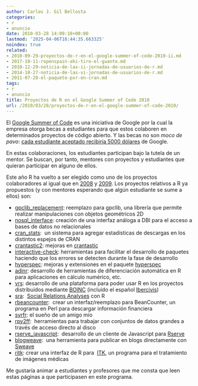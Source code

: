 ```yaml
---
author: Carlos J. Gil Bellosta
categories:
- r
- anuncio
date: 2010-03-28 14:09:18+00:00
lastmod: '2025-04-06T18:44:35.663325'
noindex: true
related:
- 2010-09-29-proyectos-de-r-en-el-google-summer-of-code-2010-ii.md
- 2017-10-11-ropenspain-ahi-tiro-el-guante.md
- 2010-12-29-noticia-de-las-ii-jornadas-de-usuarios-de-r.md
- 2014-10-27-noticia-de-las-vi-jornadas-de-usuarios-de-r.md
- 2011-07-28-el-paquete-pxr-en-cran.md
tags:
- r
- anuncio
title: Proyectos de R en el Google Summer of Code 2010
url: /2010/03/28/proyectos-de-r-en-el-google-summer-of-code-2010/
---
```


El [Google Summer of Code](http://code.google.com/soc/) es una iniciativa de Google por la cual la empresa otorga becas a estudiantes para que estos colaboren en determinados proyectos de código abierto. Y las becas no son _moco de pavo_: [cada estudiante aceptado recibiría 5000 dólares](http://socghop.appspot.com/document/show/gsoc_program/google/gsoc2010/faqs#administrivia) de Google.

En estas colaboraciones, los estudiantes participan bajo la tutela de un mentor. Se buscan, por tanto, mentores con proyectos y estudiantes que quieran participar en alguno de ellos.

Este año R ha vuelto a ser elegido como uno de los proyectos colaboradores al igual que en [2008](http://www.r-project.org/soc08/) y [2009](http://www.r-project.org/soc09/). Los proyectos relativos a R ya propuestos (y con mentores esperando que algún estudiante se sume a ellos) son:

* [gpclib_replacement](http://rwiki.sciviews.org/doku.php?id=developers:projects:gsoc2010:gpclib_replacement): reemplazo para gpclib, una librería que permite realizar manipulaciones con objetos geométricos 2D
* [nosql_interface](http://rwiki.sciviews.org/doku.php?id=developers:projects:gsoc2010:nosql_interface): creación de una interfaz análoga a DBI para el acceso a bases de datos no relacionales
* [cran_stats](http://rwiki.sciviews.org/doku.php?id=developers:projects:gsoc2010:cran_stats):  un sistema para agregar estadísticas de descargas en los distintos espejos de CRAN
* [crantastic2](http://rwiki.sciviews.org/doku.php?id=developers:projects:gsoc2010:crantastic2): mejoras en [crantastic](http://crantastic.org)
* [interactive-check](http://rwiki.sciviews.org/doku.php?id=developers:projects:gsoc2010:interactive-check): herramientas para facilitar el desarrollo de paquetes haciendo que los errores se detecten durante la fase de desarrollo
* [hyperspec](http://rwiki.sciviews.org/doku.php?id=developers:projects:gsoc2010:hyperspec): mejoras y extensiones en el paquete [hyperspec](http://cran.r-project.org/web/packages/hyperSpec/index.html)
* [adinr](http://rwiki.sciviews.org/doku.php?id=developers:projects:gsoc2010:adinr): desarrollo de herramientas de diferenciación automática en R para aplicaciones en cálculo numérico, etc.
* [vrs](http://rwiki.sciviews.org/doku.php?id=developers:projects:gsoc2010:vrs): desarrollo de una plataforma para poder usar R en los proyectos distribuidos mediante [BOINC](http://es.wikipedia.org/wiki/Berkeley_Open_Infrastructure_for_Network_Computing) (incluido el español [Ibercivis](http://www.ibercivis.es))
* [sra](http://rwiki.sciviews.org/doku.php?id=developers:projects:gsoc2010:sra):  [Social Relations Analyses](http://en.wikipedia.org/wiki/Social_network#Social_network_analysis) con R
* [rbeancounter](http://rwiki.sciviews.org/doku.php?id=developers:projects:gsco2010:rbeancounter):  crear un interfaz/reemplazo para BeanCounter, un programa en Perl para descargar información financiera
* [syrfr](http://rwiki.sciviews.org/doku.php?id=developers:projects:gsoc2010:syrfr): el sueño de un amigo mío
* [rpy2ff](http://rwiki.sciviews.org/doku.php?id=developers:projects:gsoc2010:rpy2ff):  herramientas para trabajar con conjuntos de datos grandes a través de acceso directo al disco
* [rserve_javascript](http://rwiki.sciviews.org/doku.php?id=developers:projects:gsoc2010:rserve_javascript):  desarrollo de un cliente de Javascript para [Rserve](http://rosuda.org/Rserve/)
* [blogweave](http://rwiki.sciviews.org/doku.php?id=developers:projects:gsoc2010:blogweave):  una herramienta para publicar en blogs directamente con [Sweave](http://bioinformatiquillo.wordpress.com/manual-latex-con-lyx/integracion-con-r-gracias-a-sweave/)
* [ritk](http://rwiki.sciviews.org/doku.php?id=developers:projects:gsoc2010:ritk): crear una interfaz de R para  [ITK](http://www.itk.org/), un programa para el tratamiento de imágenes médicas

Me gustaría animar a estudiantes y profesores que me consta que leen  estas páginas a que participasen en este programa.